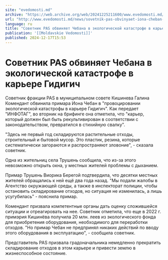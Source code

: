 ```yaml
---
site: "evedomosti.md"
archive: "https://web.archive.org/web/20241225211600/www.evedomosti.md/news/sovetnik-pas-obvinyaet-iona-cheban-v-provocirovanii-ekologic"
url: "http://www.evedomosti.md/news/sovetnik-pas-obvinyaet-iona-cheban-v-provocirovanii-ekologic"
language: ru
title: "Советник PAS обвиняет Чебана в экологической катастрофе в карьере Гидигич"
publication: '[[Moldavskie Vedomosti]]'
published: 2024-12-17T15:53
---
```


# Советник PAS обвиняет Чебана в экологической катастрофе в карьере Гидигич

Советник фракции PAS в муниципальном совете Кишинева Галина Комендант обвинила примара Иона Чебан в "провоцировании экологической катастрофы в карьере Гидигич". Как передает "ИНФОТАГ", во вторник на брифинге она отметила, что "карьер, который должен был быть рекультивирован в соответствии с законодательством, превратился в стихийную свалку".

"Здесь не первый год складируются растительные отходы, строительный и бытовой мусор. Это пластик, резина, которые систематически загораются и распространяют зловоние", - сказала советник.

Одна из жительниц села Трушень сообщила, что из-за этого невозможно открыть окна, у местных жителей проблемы с дыханием.

Примар Трушень Виорика Берегой подтвердила, что десятки местных жителей обращались к ней ещё два года назад. "Мы подали жалобы в Агентство окружающей среды, а также в инспекторат полиции, чтобы остановить складирование отходов, но ситуация не изменилась, а лишь усугубилась" - пояснила примар.

Комендант призвала компетентные органы дать оценку сложившейся ситуации и отреагировать на нее. Советник отметила, что еще в 2022 г. примэрия Кишинёва получила 20 млн. леев из экологического фонда для приобретения оборудования, необходимого для переработки отходов. "Но примар Чебан не предпринял никаких действий по вводу этого оборудования в эксплуатацию", - сообщила советник.

Представитель PAS призвала градоначальника немедленно прекратить складирование отходов в этом карьере и привести землю в жизнеспособное состояние.